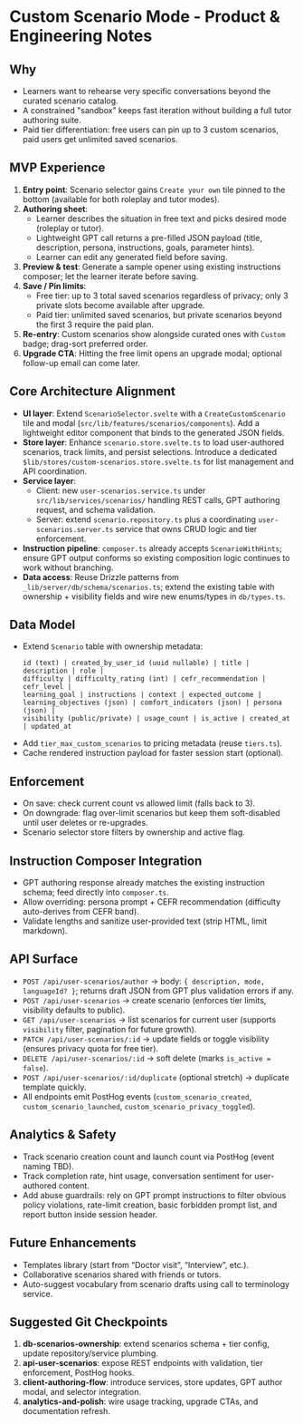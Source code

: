 # Custom Scenario Mode - Product & Engineering Notes

## Why

- Learners want to rehearse very specific conversations beyond the curated scenario catalog.
- A constrained "sandbox" keeps fast iteration without building a full tutor authoring suite.
- Paid tier differentiation: free users can pin up to 3 custom scenarios, paid users get unlimited saved scenarios.

## MVP Experience

1. **Entry point**: Scenario selector gains `Create your own` tile pinned to the bottom (available for both roleplay and tutor modes).
2. **Authoring sheet**:
   - Learner describes the situation in free text and picks desired mode (roleplay or tutor).
   - Lightweight GPT call returns a pre-filled JSON payload (title, description, persona, instructions, goals, parameter hints).
   - Learner can edit any generated field before saving.
3. **Preview & test**: Generate a sample opener using existing instructions composer; let the learner iterate before saving.
4. **Save / Pin limits**:
   - Free tier: up to 3 total saved scenarios regardless of privacy; only 3 private slots become available after upgrade.
   - Paid tier: unlimited saved scenarios, but private scenarios beyond the first 3 require the paid plan.
5. **Re-entry**: Custom scenarios show alongside curated ones with `Custom` badge; drag-sort preferred order.
6. **Upgrade CTA**: Hitting the free limit opens an upgrade modal; optional follow-up email can come later.

## Core Architecture Alignment

- **UI layer**: Extend `ScenarioSelector.svelte` with a `CreateCustomScenario` tile and modal (`src/lib/features/scenarios/components`). Add a lightweight editor component that binds to the generated JSON fields.
- **Store layer**: Enhance `scenario.store.svelte.ts` to load user-authored scenarios, track limits, and persist selections. Introduce a dedicated `$lib/stores/custom-scenarios.store.svelte.ts` for list management and API coordination.
- **Service layer**:
  - Client: new `user-scenarios.service.ts` under `src/lib/services/scenarios/` handling REST calls, GPT authoring request, and schema validation.
  - Server: extend `scenario.repository.ts` plus a coordinating `user-scenarios.server.ts` service that owns CRUD logic and tier enforcement.
- **Instruction pipeline**: `composer.ts` already accepts `ScenarioWithHints`; ensure GPT output conforms so existing composition logic continues to work without branching.
- **Data access**: Reuse Drizzle patterns from `_lib/server/db/schema/scenarios.ts`; extend the existing table with ownership + visibility fields and wire new enums/types in `db/types.ts`.

## Data Model

- Extend `Scenario` table with ownership metadata:
  ```
  id (text) | created_by_user_id (uuid nullable) | title | description | role |
  difficulty | difficulty_rating (int) | cefr_recommendation | cefr_level |
  learning_goal | instructions | context | expected_outcome |
  learning_objectives (json) | comfort_indicators (json) | persona (json) |
  visibility (public/private) | usage_count | is_active | created_at | updated_at
  ```
- Add `tier_max_custom_scenarios` to pricing metadata (reuse `tiers.ts`).
- Cache rendered instruction payload for faster session start (optional).

## Enforcement

- On save: check current count vs allowed limit (falls back to 3).
- On downgrade: flag over-limit scenarios but keep them soft-disabled until user deletes or re-upgrades.
- Scenario selector store filters by ownership and active flag.

## Instruction Composer Integration

- GPT authoring response already matches the existing instruction schema; feed directly into `composer.ts`.
- Allow overriding: persona prompt + CEFR recommendation (difficulty auto-derives from CEFR band).
- Validate lengths and sanitize user-provided text (strip HTML, limit markdown).

## API Surface

- `POST /api/user-scenarios/author` → body: `{ description, mode, languageId? }`; returns draft JSON from GPT plus validation errors if any.
- `POST /api/user-scenarios` → create scenario (enforces tier limits, visibility defaults to public).
- `GET /api/user-scenarios` → list scenarios for current user (supports `visibility` filter, pagination for future growth).
- `PATCH /api/user-scenarios/:id` → update fields or toggle visibility (ensures privacy quota for free tier).
- `DELETE /api/user-scenarios/:id` → soft delete (marks `is_active = false`).
- `POST /api/user-scenarios/:id/duplicate` (optional stretch) → duplicate template quickly.
- All endpoints emit PostHog events (`custom_scenario_created`, `custom_scenario_launched`, `custom_scenario_privacy_toggled`).

## Analytics & Safety

- Track scenario creation count and launch count via PostHog (event naming TBD).
- Track completion rate, hint usage, conversation sentiment for user-authored content.
- Add abuse guardrails: rely on GPT prompt instructions to filter obvious policy violations, rate-limit creation, basic forbidden prompt list, and report button inside session header.

## Future Enhancements

- Templates library (start from “Doctor visit”, “Interview”, etc.).
- Collaborative scenarios shared with friends or tutors.
- Auto-suggest vocabulary from scenario drafts using call to terminology service.

## Suggested Git Checkpoints

1. **db-scenarios-ownership**: extend scenarios schema + tier config, update repository/service plumbing.
2. **api-user-scenarios**: expose REST endpoints with validation, tier enforcement, PostHog hooks.
3. **client-authoring-flow**: introduce services, store updates, GPT author modal, and selector integration.
4. **analytics-and-polish**: wire usage tracking, upgrade CTAs, and documentation refresh.

